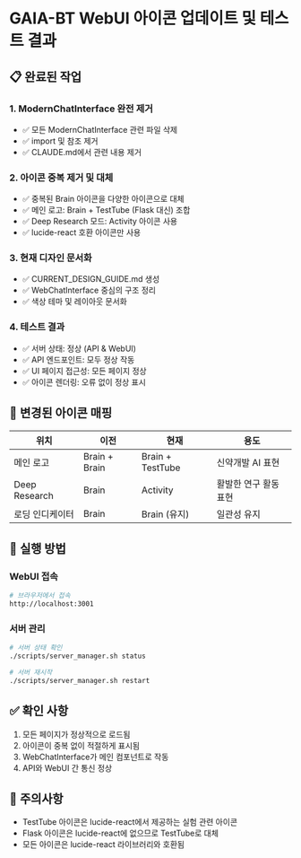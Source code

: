 # GAIA-BT WebUI 아이콘 업데이트 및 테스트 결과

## 📋 완료된 작업

### 1. ModernChatInterface 완전 제거
- ✅ 모든 ModernChatInterface 관련 파일 삭제
- ✅ import 및 참조 제거
- ✅ CLAUDE.md에서 관련 내용 제거

### 2. 아이콘 중복 제거 및 대체
- ✅ 중복된 Brain 아이콘을 다양한 아이콘으로 대체
- ✅ 메인 로고: Brain + TestTube (Flask 대신) 조합
- ✅ Deep Research 모드: Activity 아이콘 사용
- ✅ lucide-react 호환 아이콘만 사용

### 3. 현재 디자인 문서화
- ✅ CURRENT_DESIGN_GUIDE.md 생성
- ✅ WebChatInterface 중심의 구조 정리
- ✅ 색상 테마 및 레이아웃 문서화

### 4. 테스트 결과
- ✅ 서버 상태: 정상 (API & WebUI)
- ✅ API 엔드포인트: 모두 정상 작동
- ✅ UI 페이지 접근성: 모든 페이지 정상
- ✅ 아이콘 렌더링: 오류 없이 정상 표시

## 🎨 변경된 아이콘 매핑

| 위치 | 이전 | 현재 | 용도 |
|------|------|------|------|
| 메인 로고 | Brain + Brain | Brain + TestTube | 신약개발 AI 표현 |
| Deep Research | Brain | Activity | 활발한 연구 활동 표현 |
| 로딩 인디케이터 | Brain | Brain (유지) | 일관성 유지 |

## 🚀 실행 방법

### WebUI 접속
```bash
# 브라우저에서 접속
http://localhost:3001
```

### 서버 관리
```bash
# 서버 상태 확인
./scripts/server_manager.sh status

# 서버 재시작
./scripts/server_manager.sh restart
```

## ✅ 확인 사항
1. 모든 페이지가 정상적으로 로드됨
2. 아이콘이 중복 없이 적절하게 표시됨
3. WebChatInterface가 메인 컴포넌트로 작동
4. API와 WebUI 간 통신 정상

## 📌 주의사항
- TestTube 아이콘은 lucide-react에서 제공하는 실험 관련 아이콘
- Flask 아이콘은 lucide-react에 없으므로 TestTube로 대체
- 모든 아이콘은 lucide-react 라이브러리와 호환됨